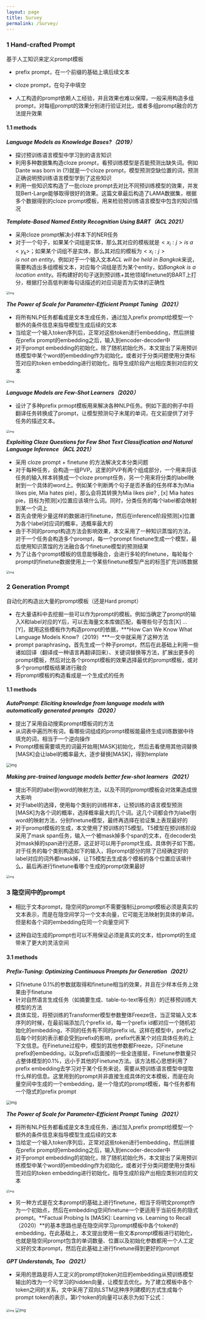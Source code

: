 ```yaml
---
layout: page
title: Survey
permalink: /Survey/
---
```




### 1 Hand-crafted Prompt

基于人工知识来定义prompt模板

- prefix prompt，在一个前缀的基础上填后续文本

- cloze prompt，在句子中填空
- 人工构造的prompt依赖人工经验，并且效果也难以保障，一般采用构造多组prompt，对每组prompt的效果分别进行验证对比，或者多组prompt融合的方法提升效果

#### 1.1 methods

***Language Models as Knowledge Bases?（2019）***

- 探讨预训练语言模型中学习到的语言知识
- 利用多种数据集构造cloze prompt，看预训练模型是否能预测出缺失词。例如Dante was born in (?)就是一个cloze prompt，模型预测空缺位置的词，预测正确说明预训练语言模型学到了这些知识
- 利用一些知识库构造了一批cloze prompt去对比不同预训练模型的效果，并发现Bert-Large能够取得很好的效果。这篇文章最后构造了LAMA数据集，根据多个数据得到的cloze prompt模板，用来检验预训练语言模型中包含的知识情况

***Template-Based Named Entity Recognition Using BART（ACL 2021）***

- 采用cloze prompt解决小样本下的NER任务
- 对于一个句子，如果某个词组是实体，那么其对应的模板就是$<x_i:j> is\ a <y_k>$；如果某个词组不是实体，那么其对应的模板为$<x_i:j> is\ not\ an\ entity$。例如对于一个输入文本*ACL will be held in Bangkok*来说，需要构造出多组模板文本，对应每个词组是否为某个entity，如*Bangkok is a location entity*。将构建好的句子送到预训练+其他领域finetune的BART上打分，根据打分高低判断每句话描述的对应词是否为实体的正确性

<img src="https://oss-emcsprod-public.modb.pro/wechatSpider/modb_20220812_52325dfa-1a2e-11ed-aef3-fa163eb4f6be.png" alt="img" style="zoom:50%;" />

***The Power of Scale for Parameter-Efficient Prompt Tuning（2021）***

- 将所有NLP任务都看成是文本生成任务，通过加入prefix prompt给模型一个额外的条件信息来指导模型生成后续的文本
- 当给定一个输入token序列后，正常对这些token进行embedding，然后拼接在prefix prompt的embedding之后，输入到encoder-decoder中
- 对于prompt embedding的初始化，除了随机初始化外，本文提出了采用预训练模型中某个word的embedding作为初始化，或者对于分类问题使用分类标签对应的token embedding进行初始化，指导生成阶段产出相应类别对应的文本

<img src="https://oss-emcsprod-public.modb.pro/wechatSpider/modb_20220812_526b98b8-1a2e-11ed-aef3-fa163eb4f6be.png" alt="img" style="zoom:50%;" />

***Language Models are Few-Shot Learners（2020）***

- 设计了多种prefix prmopt模板用来解决各种NLP任务。例如下面的例子中将翻译任务转换成了prompt，让模型预测句子末尾的单词，在文前提供了对于任务的描述文本。

<img src="https://oss-emcsprod-public.modb.pro/wechatSpider/modb_20220812_52c7205c-1a2e-11ed-aef3-fa163eb4f6be.png" alt="img" style="zoom:50%;" />

***Exploiting Cloze Questions for Few Shot Text Classification and Natural Language Inference（ACL 2021）***

- 采用 cloze prompt + finetune 的方法解决文本分类问题
- 对于每种任务，会构造一组PVP。这里的PVP有两个组成部分，一个用来将该任务的输入样本转换成一个cloze prompt任务，另一个用来将分类的label映射到一个具体的word上。例如某个判断两个句子是否矛盾的任务样本为(Mia likes pie, Mia hates pie)，那么会将其转换为Mia likes pie? , [x] Mia hates pie，目标为预测[x]位置应该填什么词。同时，分类任务的每个label都会映射到某一个词上
- 首先会使用少量这样的数据进行finetune，然后在inference阶段预测[x]位置为各个label对应词的概率，选概率最大的
- 由于不同的prompt构造方法会影响效果，本文采用了一种知识蒸馏的方法，对于一个任务会构造多个prompt，每一个prompt finetune生成一个模型，最后使用知识蒸馏的方法融合各个finetune模型的预测结果
- 为了让各个prompt模板的信息能够融合，会进行多轮的finetune，每轮每个prompt的finetune数据使用上一个某些finetune模型产出的标签扩充训练数据

<img src="https://oss-emcsprod-public.modb.pro/wechatSpider/modb_20220812_52cb78fa-1a2e-11ed-aef3-fa163eb4f6be.png" alt="img" style="zoom:50%;" />



### 2 Generation Prompt

自动化的构造出大量的prompt模板（还是Hard prompt）

- 在大量语料中去挖掘一些可以作为prompt的模板。例如当确定了prompt的输入X和label对应的Y后，可以去海量文本库做匹配，看哪些句子包含[X] ... [Y]，就用这些模板作为构造prompt的依据，***How Can We Know What Language Models Know?（2019）***一文中就采用了这种方法
- prompt paraphrasing，首先生成一个种子prompt，然后在此基础上利用一些诸如回译（翻译成一种语言再翻译回来）、关键词替换等方法，扩展出更多的prompt模板，然后对比各个prompt模板的效果选择最优的prompt模板，或对多个prompt模板结果进行融合
- 将prompt模板的构造看成是一个生成式的任务

#### 1.1 methods

***AutoPrompt: Eliciting knowledge from language models with automatically generated prompts（2020）***

- 提出了采用自动搜索prompt模板词的方法
- 从词表中遍历所有词，看哪些词组成的prompt模板能最终生成训练数据中待填充的词，相当于一个逆向操作
- Prompt模板需要填充的词最开始用[MASK]初始化，然后去看使用其他词替换[MASK]会让label的概率最大，逐步替换[MASK]，得到template

<img src="https://oss-emcsprod-public.modb.pro/wechatSpider/modb_20220812_52f4d2f4-1a2e-11ed-aef3-fa163eb4f6be.png" alt="img" style="zoom: 67%;" />

***Making pre-trained language models better few-shot learners（2021）***

- 提出不同的label到word的映射方法，以及不同的prompt模板会对效果造成很大影响
- 对于label的选择，使用每个类别的训练样本，让预训练的语言模型预测[MASK]为各个词的概率，选择概率最大的几个词。这几个词都会作为label到word的映射方法，分别finetune模型，最终再选择在验证集上表现最好的
- 对于prompt模板的生成，本文使用了预训练的T5模型。T5模型在预训练阶段采用了mask span任务，输入一个被mask掉多个span的文本，在decoder处对mask掉的span进行还原，这正好可以用于prompt生成。具体例子如下图，对于任务的每个类别构造如下的输入，将prompt部分的除了已经确定好的label对应的词外都mask掉，让T5模型去生成各个模板的各个位置应该填什么，最后再进行finetune看哪个生成的prompt效果最好

<img src="https://oss-emcsprod-public.modb.pro/wechatSpider/modb_20220812_52f9d434-1a2e-11ed-aef3-fa163eb4f6be.png" alt="img" style="zoom:50%;" />



### 3 隐空间中的prompt

- 相比于文本prompt，隐空间的prompt不需要强制让prompt模板必须是真实的文本表示，而是在隐空间学习一个文本向量，它可能无法映射到具体的单词，但是和各个词的embedding在同一个向量空间下

- 这种自动生成的prompt也可以不用保证必须是真实的文本，给prompt的生成带来了更大的灵活空间

#### 3.1 methods

***Prefix-Tuning: Optimizing Continuous Prompts for Generation（2021）***

- 只finetune 0.1%的参数就取得和finetune相当的效果，并且在少样本任务上效果由于finetune
- 针对自然语言生成任务（如摘要生成、table-to-text等任务）的迁移预训练大模型的方法
- 具体实现，将预训练的Transformer模型参数整体Freeze住，当正常输入文本序列的时候，在最前端添加几个prefix id，每一个prefix id都对应一个随机初始化的embedding，不同的任务有不同的prefix id。这样在模型中，prefix之后每个时刻的表示都会受到prefix的影响，prefix代表某个对应具体任务的上下文信息。在Finetune过程中，模型的其他参数都Freeze，只Finetune prefix的embedding，以及prefix后面接的一些全连接层，Finetune参数量只占整体模型的0.1%，远小于其他的Finetune方法。该方法核心思想利用了prefix embedding去学习对于某个任务来说，需要从预训练语言模型中提取什么样的信息。这里用到的prompt并非直接生成具体的文本模板，而是在向量空间中生成的一个embedding，是一个隐式的prompt模板，每个任务都有一个隐式的prefix prompt

<img src="https://oss-emcsprod-public.modb.pro/wechatSpider/modb_20220812_52ff8744-1a2e-11ed-aef3-fa163eb4f6be.png" alt="img" style="zoom: 67%;" />

***The Power of Scale for Parameter-Efficient Prompt Tuning（2021）***

- 将所有NLP任务都看成是文本生成任务，通过加入prefix prompt给模型一个额外的条件信息来指导模型生成后续的文本
- 当给定一个输入token序列后，正常对这些token进行embedding，然后拼接在prefix prompt的embedding之后，输入到encoder-decoder中
- 对于prompt embedding的初始化，除了随机初始化外，本文提出了采用预训练模型中某个word的embedding作为初始化，或者对于分类问题使用分类标签对应的token embedding进行初始化，指导生成阶段产出相应类别对应的文本

<img src="https://oss-emcsprod-public.modb.pro/wechatSpider/modb_20220812_526b98b8-1a2e-11ed-aef3-fa163eb4f6be.png" alt="img" style="zoom:50%;" />

- 另一种方式是在文本prompt的基础上进行finetune，相当于将明文prompt作为一个初始点，然后在embedding空间finetune一个更适用于当前任务的隐式prompt。**Factual Probing Is [MASK]: Learning vs. Learning to Recall（2020）**的基本思路也是在隐空间学习prompt模板中各个token的embedding，在此基础上，本文提出使用一些文本prompt模板进行初始化，也就是隐空间prompt包含的单词数量、位置以及初始化参数都用一个人工定义好的文本prompt，然后在此基础上进行finetune得到更好的prompt

***GPT Understands, Too（2021）***

- 采用的思路是将人工定义的prompt的token对应的embedding从预训练模型输出的改为一个可学习的hidden向量，让模型去优化。为了建立模板中各个token之间的关系，文中采用了双向LSTM这种序列建模的方式生成每个prompt token的表示，第i个token的向量可以表示为如下公式：

<img src="https://oss-emcsprod-public.modb.pro/wechatSpider/modb_20220812_530b77a2-1a2e-11ed-aef3-fa163eb4f6be.png" alt="img" style="zoom:50%;" />



<img src="https://oss-emcsprod-public.modb.pro/wechatSpider/modb_20220812_532ec5fe-1a2e-11ed-aef3-fa163eb4f6be.png" alt="img" style="zoom: 67%;" />